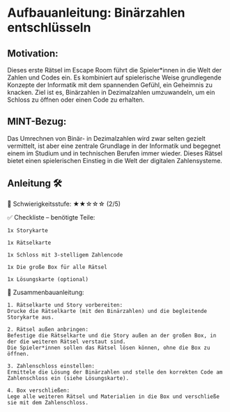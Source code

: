 # Aufbauanleitung: Binärzahlen entschlüsseln

## Motivation:
Dieses erste Rätsel im Escape Room führt die Spieler*innen in die Welt der Zahlen und Codes ein. Es kombiniert auf spielerische Weise grundlegende Konzepte der Informatik mit dem spannenden Gefühl, ein Geheimnis zu knacken.
Ziel ist es, Binärzahlen in Dezimalzahlen umzuwandeln, um ein Schloss zu öffnen oder einen Code zu erhalten.

## MINT-Bezug:
Das Umrechnen von Binär- in Dezimalzahlen wird zwar selten gezielt vermittelt, ist aber eine zentrale Grundlage in der Informatik und begegnet einem im Studium und in technischen Berufen immer wieder. Dieses Rätsel bietet einen spielerischen Einstieg in die Welt der digitalen Zahlensysteme.

## Anleitung 🛠️

🔐 Schwierigkeitsstufe: ★★☆☆☆ (2/5)

✅ Checkliste – benötigte Teile:

    1x Storykarte

    1x Rätselkarte

    1x Schloss mit 3-stelligem Zahlencode

    1x Die große Box für alle Rätsel

    1x Lösungskarte (optional)

🧩 Zusammenbauanleitung:

    1. Rätselkarte und Story vorbereiten:
    Drucke die Rätselkarte (mit den Binärzahlen) und die begleitende Storykarte aus.

    2. Rätsel außen anbringen:
    Befestige die Rätselkarte und die Story außen an der großen Box, in der die weiteren Rätsel verstaut sind. 
    Die Spieler*innen sollen das Rätsel lösen können, ohne die Box zu öffnen.
    
    3. Zahlenschloss einstellen:
    Ermittele die Lösung der Binärzahlen und stelle den korrekten Code am Zahlenschloss ein (siehe Lösungskarte).
    
    4. Box verschließen:
    Lege alle weiteren Rätsel und Materialien in die Box und verschließe sie mit dem Zahlenschloss.
